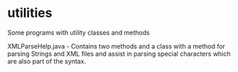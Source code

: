 # utilities
Some programs with utility classes and methods

XMLParseHelp.java -
Contains two methods and a class with a method for parsing Strings and XML files and assist in parsing special characters which are also part of the syntax. 
